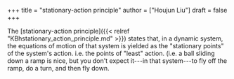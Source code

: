 +++
title = "stationary-action principle"
author = ["Houjun Liu"]
draft = false
+++

The [stationary-action principle]({{< relref "KBhstationary_action_principle.md" >}}) states that, in a dynamic system, the equations of motion of that system is yielded as the "stationary points" of the system's action. i.e. the points of "least" action. (i.e. a ball sliding down a ramp is nice, but you don't expect it---in that system---to fly off the ramp, do a turn, and then fly down.